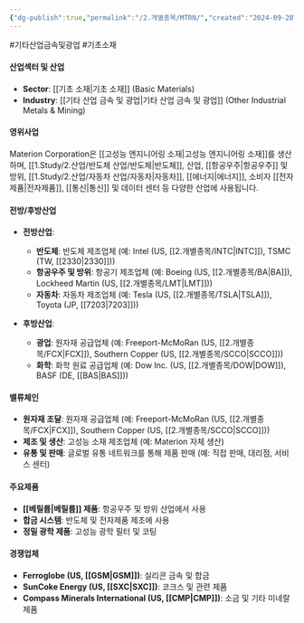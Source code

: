 ```yaml
---
{"dg-publish":true,"permalink":"/2.개별종목/MTRN/","created":"2024-09-20T14:44:07.567+09:00","updated":"2025-07-29T21:37:04.951+09:00"}
---
```


#기타산업금속및광업 #기초소재

#### 산업섹터 및 산업

- **Sector**: [[기초 소재\|기초 소재]] (Basic Materials)
- **Industry**: [[기타 산업 금속 및 광업\|기타 산업 금속 및 광업]] (Other Industrial Metals & Mining)

#### 영위사업

Materion Corporation은 [[고성능 엔지니어링 소재\|고성능 엔지니어링 소재]]를 생산하며, [[1.Study/2.산업/반도체 산업/반도체\|반도체]], 산업, [[항공우주\|항공우주]] 및 방위, [[1.Study/2.산업/자동차 산업/자동차\|자동차]], [[에너지\|에너지]], 소비자 [[전자제품\|전자제품]], [[통신\|통신]] 및 데이터 센터 등 다양한 산업에 사용됩니다.

#### 전방/후방산업

- **전방산업**:
    
    - **반도체**: 반도체 제조업체 (예: Intel (US, [[2.개별종목/INTC\|INTC]]), TSMC (TW, [[2330\|2330]]))
    - **항공우주 및 방위**: 항공기 제조업체 (예: Boeing (US, [[2.개별종목/BA\|BA]]), Lockheed Martin (US, [[2.개별종목/LMT\|LMT]]))
    - **자동차**: 자동차 제조업체 (예: Tesla (US, [[2.개별종목/TSLA\|TSLA]]), Toyota (JP, [[7203\|7203]]))
- **후방산업**:
    
    - **광업**: 원자재 공급업체 (예: Freeport-McMoRan (US, [[2.개별종목/FCX\|FCX]]), Southern Copper (US, [[2.개별종목/SCCO\|SCCO]]))
    - **화학**: 화학 원료 공급업체 (예: Dow Inc. (US, [[2.개별종목/DOW\|DOW]]), BASF (DE, [[BAS\|BAS]]))

#### 밸류체인

- **원자재 조달**: 원자재 공급업체 (예: Freeport-McMoRan (US, [[2.개별종목/FCX\|FCX]]), Southern Copper (US, [[2.개별종목/SCCO\|SCCO]]))
- **제조 및 생산**: 고성능 소재 제조업체 (예: Materion 자체 생산)
- **유통 및 판매**: 글로벌 유통 네트워크를 통해 제품 판매 (예: 직접 판매, 대리점, 서비스 센터)

#### 주요제품

- **[[베릴륨\|베릴륨]] 제품**: 항공우주 및 방위 산업에서 사용
- **합금 시스템**: 반도체 및 전자제품 제조에 사용
- **정밀 광학 제품**: 고성능 광학 필터 및 코팅

#### 경쟁업체

- **Ferroglobe (US, [[GSM\|GSM]])**: 실리콘 금속 및 합금
- **SunCoke Energy (US, [[SXC\|SXC]])**: 코크스 및 관련 제품
- **Compass Minerals International (US, [[CMP\|CMP]])**: 소금 및 기타 미네랄 제품